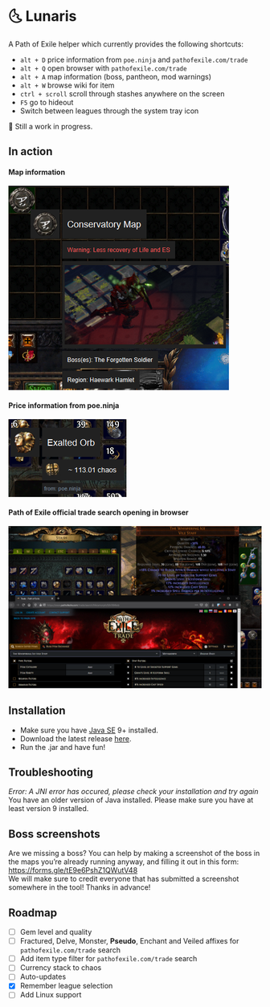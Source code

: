 # :last_quarter_moon_with_face: Lunaris

A Path of Exile helper which currently provides the following shortcuts:
- `alt + D` price information from `poe.ninja` and `pathofexile.com/trade`
- `alt + Q` open browser with `pathofexile.com/trade`
- `alt + A` map information (boss, pantheon, mod warnings)
- `alt + W` browse wiki for item
- `ctrl + scroll` scroll through stashes anywhere on the screen
- `F5` go to hideout
- Switch between leagues through the system tray icon

:construction: Still a work in progress.

## In action

#### Map information
![Map information screenshot](/screenshots/map_info_screenshot.png)

#### Price information from poe.ninja
![Price information from poe.ninja screenshot](/screenshots/price_information_screenshot.png)

#### Path of Exile official trade search opening in browser
![Path of Exile trade in browser screenshot](/screenshots/path_of_exile_browser_screenshot.png)

## Installation

- Make sure you have [Java SE](https://www.oracle.com/technetwork/java/javase/downloads/index.html) 9+ installed.
- Download the latest release [here](https://github.com/mtricht/lunaris/releases).
- Run the .jar and have fun!

## Troubleshooting

*Error: A JNI error has occured, please check your installation and try again*  
You have an older version of Java installed. Please make sure you have at least version 9 installed.

## Boss screenshots
Are we missing a boss? You can help by making a screenshot of the boss in the maps you’re already running anyway, and filling it out in this form: https://forms.gle/tE9e6PshZ1QWutV48  
We will make sure to credit everyone that has submitted a screenshot somewhere in the tool! Thanks in advance!

## Roadmap
- [ ] Gem level and quality
- [ ] Fractured, Delve, Monster, **Pseudo**, Enchant and Veiled affixes for `pathofexile.com/trade` search
- [ ] Add item type filter for `pathofexile.com/trade` search
- [ ] Currency stack to chaos
- [ ] Auto-updates
- [X] Remember league selection
- [ ] Add Linux support
